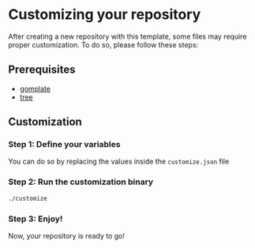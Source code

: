 # Customizing your repository

After creating a new repository with this template, some files may require proper customization. To do so, please follow these steps:

## Prerequisites

* [gomplate][]
* [tree][]

## Customization

### Step 1: Define your variables

You can do so by replacing the values inside the `customize.json` file

### Step 2: Run the customization binary

```sh
./customize
```

### Step 3: Enjoy!

Now, your repository is ready to go!

[gomplate]: https://docs.gomplate.ca/installing/
[tree]: https://linux.die.net/man/1/tree